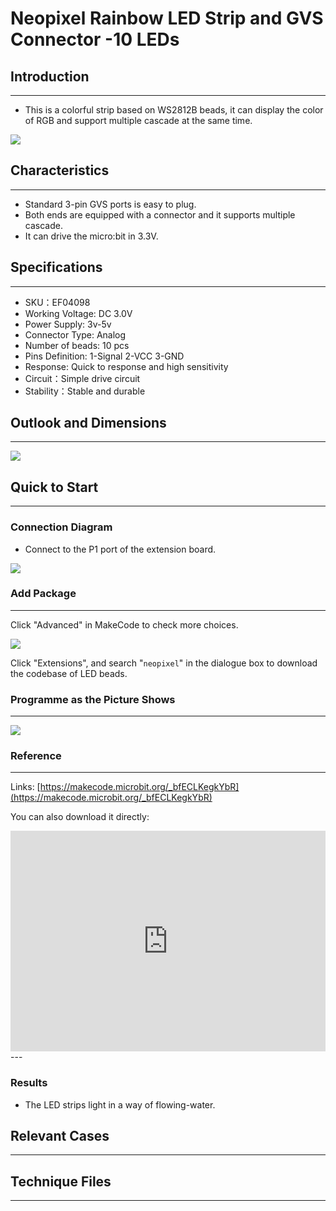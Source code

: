 # Neopixel Rainbow LED Strip and GVS Connector -10 LEDs

## Introduction
---
- This is a colorful strip based on WS2812B beads, it can display the color of RGB and support multiple cascade at the same time.

 ![](./images/04098_0.jpg)


## Characteristics
---

- Standard 3-pin GVS ports is easy to plug.
- Both ends are equipped with a connector and it supports multiple cascade.
- It can drive the micro:bit in 3.3V.

## Specifications
---

- SKU：EF04098
- Working Voltage: DC 3.0V
- Power Supply: 3v-5v
- Connector Type: Analog
- Number of beads: 10 pcs
- Pins Definition: 1-Signal 2-VCC 3-GND
- Response: Quick to response and high sensitivity
- Circuit：Simple drive circuit 
- Stability：Stable and durable

## Outlook and Dimensions
---

 ![](./images/04098_2.png)


## Quick to Start
---
### Connection Diagram

- Connect to the P1 port of the extension board.

 ![](./images/04095_2.png)

### Add Package
---
Click "Advanced" in MakeCode to check more choices.

 ![](./images/smtcNoB.png)

Click "Extensions", and search "`neopixel`" in the dialogue box to download the codebase of LED beads.


### Programme as the Picture Shows
---
  ![](./images/04098_3.png)

### Reference
---
Links: [https://makecode.microbit.org/_bfECLKegkYbR](https://makecode.microbit.org/_bfECLKegkYbR)

You can also download it directly: 

<div style="position:relative;height:0;padding-bottom:70%;overflow:hidden;"><iframe style="position:absolute;top:0;left:0;width:100%;height:100%;" src="https://makecode.microbit.org/#pub:_bfECLKegkYbR" frameborder="0" sandbox="allow-popups allow-forms allow-scripts allow-same-origin"></iframe></div>  
---

### Results

- The LED strips light in a way of flowing-water.

## Relevant Cases
---

## Technique Files
---
